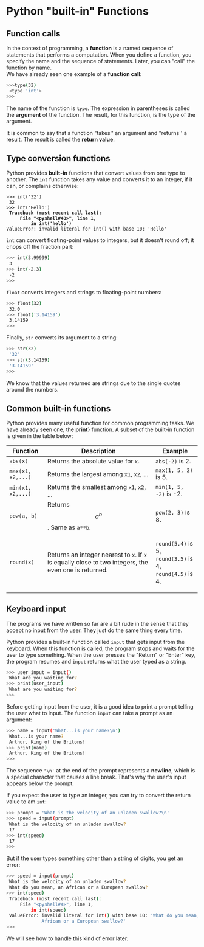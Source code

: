 # Python "built-in" Functions

## Function calls

In the context of programming, a **function** is a named sequence of statements that performs a computation. When you define a function, you specify the name and the sequence of statements. Later, you can "call" the function by name.\
We have already seen one example of a **function call**:

```bash
>>>type(32) 
 <type 'int'>
>>>
```

The name of the function is **`type`**. The expression in parentheses is called the **argument** of the function. The result, for this function, is the type of the argument.

It is common to say that a function "takes'' an argument and "returns'' a result. The result is called the **return value**.

## Type conversion functions

Python provides **built-in** functions that convert values from one type to another. The `int` function takes any value and converts it to an integer, if it can, or complains otherwise:

<pre class="language-bash"><code class="lang-bash">>>> int('32')
 32 
>>> int('Hello') 
<strong> Traceback (most recent call last): 
</strong><strong>     File "&#x3C;pyshell#40>", line 1, 
</strong><strong>         in int('hello')
</strong>ValueError: invalid literal for int() with base 10: 'Hello' 
</code></pre>

`int` can convert floating-point values to integers, but it doesn't round off; it chops off the fraction part:

```bash
>>> int(3.99999)
 3
>>> int(-2.3)
 -2 
>>>
```

`float` converts integers and strings to floating-point numbers:

```bash
>>> float(32) 
 32.0 
>>> float('3.14159') 
 3.14159 
>>>
```

Finally, `str` converts its argument to a string:

```bash
>>> str(32)
 '32' 
>>> str(3.14159)
 '3.14159'
>>>
```

We know that the values returned are strings due to the single quotes around the numbers.

## Common built-in functions

Python provides many useful function for common programming tasks. We have already seen one, the **print**} function. A subset of the built-in function is given in the table below:

| Function          | Description                                                                                           | Example                                                                                                |
| ----------------- | ----------------------------------------------------------------------------------------------------- | ------------------------------------------------------------------------------------------------------ |
| `abs(x)`          | Returns the absolute value for `x`.                                                                   | `abs(-2)` is 2.                                                                                        |
| `max(x1, x2,...)` | Returns the largest among `x1`, `x2`, ...                                                             | `max(1, 5, 2)` is 5.                                                                                   |
| `min(x1, x2,...)` | Returns the smallest among `x1`, `x2`, ...                                                            | `min(1, 5, -2)` is -2.                                                                                 |
| `pow(a, b)`       | Returns $$a^b$$. Same as `a**b`.                                                                      | `pow(2, 3)` is 8.                                                                                      |
| `round(x)`        | Returns an integer nearest to `x`. If `x` is equally close to two integers, the even one is returned. | <p><code>round(5.4)</code> is 5,<br><code>round(3.5)</code> is 4,<br><code>round(4.5)</code> is 4.</p> |

## Keyboard input

The programs we have written so far are a bit rude in the sense that they accept no input from the user. They just do the same thing every time.

Python provides a built-in function called `input` that gets input from the keyboard. When this function is called, the program stops and waits for the user to type something. When the user presses the "Return" or "Enter" key, the program resumes and `input` returns what the user typed as a string.

```bash
>>> user_input = input()
 What are you waiting for? 
>>> print(user_input) 
 What are you waiting for? 
>>>
```

Before getting input from the user, it is a good idea to print a prompt telling the user what to input. The function `input` can take a prompt as an argument:

```bash
>>> name = input('What...is your name?\n') 
 What...is your name? 
 Arthur, King of the Britons! 
>>> print(name)
 Arthur, King of the Britons! 
>>>
```

The sequence `'\n'` at the end of the prompt represents a **newline**, which is a special character that causes a line break. That's why the user's input appears below the prompt.

If you expect the user to type an integer, you can try to convert the return value to am `int`:

```bash
>>> prompt = 'What is the velocity of an unladen swallow?\n' 
>>> speed = input(prompt) 
 What is the velocity of an unladen swallow?
 17 
>>> int(speed) 
 17 
>>>
```

But if the user types something other than a string of digits, you get an error:

```bash
>>> speed = input(prompt) 
 What is the velocity of an unladen swallow? 
 What do you mean, an African or a European swallow? 
>>> int(speed) 
 Traceback (most recent call last): 
     File "<pyshell#4>", line 1, 
         in int(speed) 
 ValueError: invalid literal for int() with base 10: 'What do you mean, an 
             African or a European swallow?' 
>>>
```

We will see how to handle this kind of error later.
